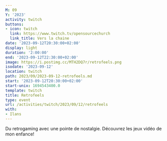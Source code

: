 ```yaml
---
M: 09
Y: '2023'
activity: twitch
buttons:
- icon: twitch
  link: https://www.twitch.tv/opensourcechurch
  link_title: Vers la chaine
date: '2023-09-12T20:30:00+02:00'
display: light
duration: '2:00:00'
end: '2023-09-12T22:30:00+02:00'
image: https://i.postimg.cc/MTH2DQ7r/retrofeels.png
isodate: '2023-09-12'
location: twitch
path: 2023/09/2023-09-12-retrofeels.md
start: '2023-09-12T20:30:00+02:00'
start-unix: 1694543400.0
template: twitch
title: Retrofeels
type: event
url: /activities/twitch/2023/09/12/retrofeels
with:
- Ilans
---
```

Du retrogaming avec une pointe de nostalgie. Découvrez les jeux vidéo de mon enfance!